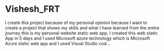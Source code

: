 # Vishesh_FRT
I create this project because of my personal opinion because I want to create a project that shows my skills and what I have learned from the entire journey this is my personal website static web app, I created this web static App in 5 days and I used Microsoft azure technology which is Microsoft Azure static web app and I used Visual Studio cod…
